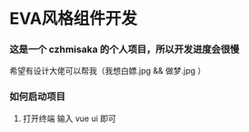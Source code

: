 # EVA风格组件开发

### 这是一个 czhmisaka 的个人项目，所以开发进度会很慢
 希望有设计大佬可以帮我（我想白嫖.jpg && 做梦.jpg ）



### 如何启动项目
   1. 打开终端 输入 vue ui 即可